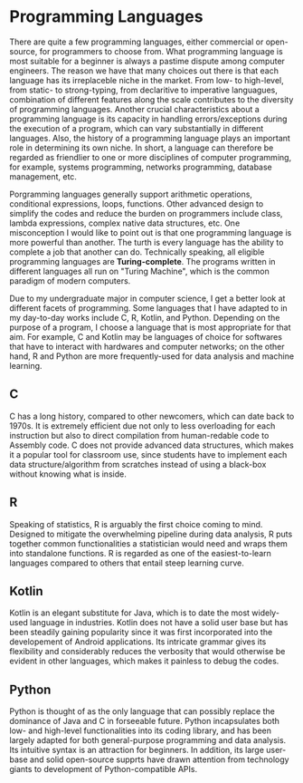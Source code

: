 # Programming Languages

There are quite a few programming languages, either commercial or open-source, for programmers to choose from. What programming language is most suitable for a beginner is always a pastime dispute among computer engineers. The reason we have that many choices out there is that each language has its irreplaceble niche in the market. From low- to high-level, from static- to strong-typing, from declaritive to imperative languagues, combination of different features along the scale contributes to the diversity of programming languages. Another crucial characteristics about a programming language is its capacity in handling errors/exceptions during the execution of a program, which can vary substantially in different languages. Also, the history of a programming language plays an important role in determining its own niche. In short, a language can therefore be regarded as friendlier to one or more disciplines of computer programming, for example, systems programming, networks programming, database management, etc.

Porgramming languages generally support arithmetic operations, conditional expressions, loops, functions. Other advanced design to simplify the codes and reduce the burden on programmers include class, lambda expressions, complex native data structures, etc. One misconception I would like to point out is that one programming language is more powerful than another. The turth is every language has the ability to complete a job that another can do. Technically speaking, all eligible programming languages are **Turing-complete**. The programs written in different languages all run on "Turing Machine", which is the common paradigm of modern computers.

Due to my undergraduate major in computer science, I get a better look at different facets of programming. Some languages that I have adapted to in my day-to-day works include C, R, Kotlin, and Python. Depending on the purpose of a program, I choose a language that is most appropriate for that aim. For example, C and Kotlin may be languages of choice for softwares that have to interact with hardwares and computer networks; on the other hand, R and Python are more frequently-used for data analysis and machine learning.

## C

C has a long history, compared to other newcomers, which can date back to 1970s. It is extremely efficient due not only to less overloading for each instruction but also to direct compilation from human-redable code to Assembly code. C does not provide advanced data structures, which makes it a popular tool for classroom use, since students have to implement each data structure/algorithm from scratches instead of using a black-box without knowing what is inside.

## R

Speaking of statistics, R is arguably the first choice coming to mind. Designed to mitigate the overwhelming pipeline during data analysis, R puts together common functionalities a statistician would need and wraps them into standalone functions. R is regarded as one of the easiest-to-learn languages compared to others that entail steep learning curve.

## Kotlin

Kotlin is an elegant substitute for Java, which is to date the most widely-used language in industries. Kotlin does not have a solid user base but has been steadily gaining popularity since it was first incorporated into the developement of Android applications. Its intricate grammar gives its flexibility and considerably reduces the verbosity that would otherwise be evident in other languages, which makes it painless to debug the codes.

## Python

Python is thought of as the only language that can possibly replace the dominance of Java and C in forseeable future. Python incapsulates both low- and high-level functionalities into its coding library, and has been largely adapted for both general-purpose programming and data analysis. Its intuitive syntax is an attraction for beginners. In addition, its large user-base and solid open-source supprts have drawn attention from technology giants to development of Python-compatible APIs.
